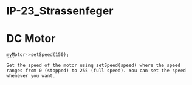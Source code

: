 # IP-23_Strassenfeger


# DC Motor
```
myMotor->setSpeed(150); 
´´´
Set the speed of the motor using setSpeed(speed) where the speed ranges from 0 (stopped) to 255 (full speed). You can set the speed whenever you want.